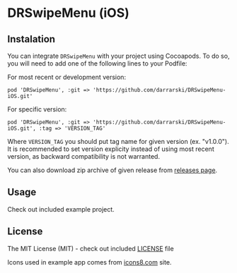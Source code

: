 # DRSwipeMenu (iOS)

## Instalation

You can integrate `DRSwipeMenu` with your project using Cocoapods. To do so, you will need to add one of the following lines to your Podfile:

For most recent or development version:

    pod 'DRSwipeMenu', :git => 'https://github.com/darrarski/DRSwipeMenu-iOS.git'

For specific version:

    pod 'DRSwipeMenu', :git => 'https://github.com/darrarski/DRSwipeMenu-iOS.git', :tag => 'VERSION_TAG'

Where `VERSION_TAG` you should put tag name for given version (ex. "v1.0.0"). It is recommended to set version explicity instead of using most recent version, as backward compatibility is not warranted.

You can also download zip archive of given release from [releases page](https://github.com/darrarski/DRSwipeMenu-iOS/releases).

## Usage

Check out included example project.

## License

The MIT License (MIT) - check out included [LICENSE](LICENSE) file

Icons used in example app comes from [icons8.com](http://icons8.com/) site.
